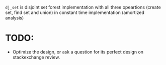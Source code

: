 `dj_set` is disjoint set forest implementation with all three opeartions (create set, find set and union) in constant time implementation (amortized analysis)

# TODO:

- Optimize the design, or ask a question for its perfect design on stackexchange review.

